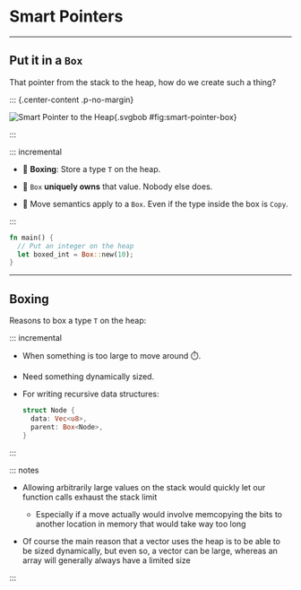 <!-- markdownlint-disable-file MD034 MD033 MD001 MD024 MD026-->

# Smart Pointers

---

## Put it in a `Box`

That pointer from the stack to the heap, how do we create such a thing?

::: {.center-content .p-no-margin}

![Smart Pointer to the Heap](${meta:include-base-dir}/assets/images/A1-smart-pointer.svgbob){.svgbob
#fig:smart-pointer-box}

:::

::: incremental

- 🧰 **Boxing**: Store a type `T` on the heap.

- 👑 `Box` **uniquely owns** that value. Nobody else does.

- 🚂 Move semantics apply to a `Box`. Even if the type inside the box is `Copy`.

:::

```rust {.fragment}
fn main() {
  // Put an integer on the heap
  let boxed_int = Box::new(10);
}
```

---

## Boxing

Reasons to box a type `T` on the heap:

::: incremental

- When something is too large to move around ⏱️.

- Need something dynamically sized.

- For writing recursive data structures:

  ```rust {.fragment}
  struct Node {
    data: Vec<u8>,
    parent: Box<Node>,
  }
  ```

:::

::: notes

- Allowing arbitrarily large values on the stack would quickly let our function
  calls exhaust the stack limit

  - Especially if a move actually would involve memcopying the bits to another
    location in memory that would take way too long

- Of course the main reason that a vector uses the heap is to be able to be
  sized dynamically, but even so, a vector can be large, whereas an array will
  generally always have a limited size

:::
